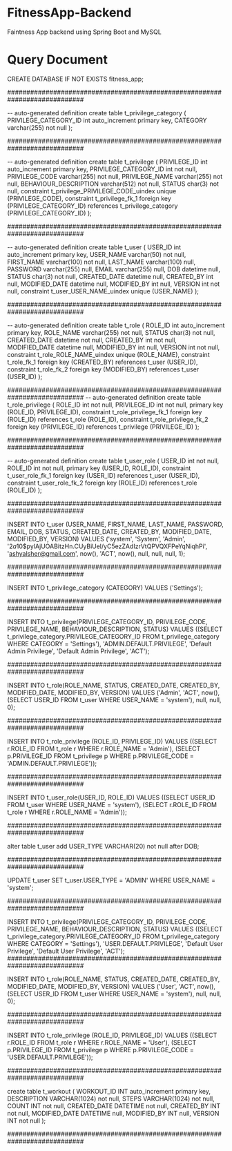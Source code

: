 # FitnessApp-Backend
Faintness App backend using Spring Boot and MySQL

# Query Document
CREATE DATABASE IF NOT EXISTS fitness_app;

############################################################################

-- auto-generated definition
create table t_privilege_category
(
   PRIVILEGE_CATEGORY_ID int auto_increment
       primary key,
   CATEGORY              varchar(255) not null
);

############################################################################

-- auto-generated definition
create table t_privilege
(
   PRIVILEGE_ID          int auto_increment
       primary key,
   PRIVILEGE_CATEGORY_ID int          not null,
   PRIVILEGE_CODE        varchar(255) not null,
   PRIVILEGE_NAME        varchar(255) not null,
   BEHAVIOUR_DESCRIPTION varchar(512) not null,
   STATUS                char(3)      not null,
   constraint t_privilege_PRIVILEGE_CODE_uindex
       unique (PRIVILEGE_CODE),
   constraint t_privilege_fk_1
       foreign key (PRIVILEGE_CATEGORY_ID) references t_privilege_category (PRIVILEGE_CATEGORY_ID)
);

############################################################################

-- auto-generated definition
create table t_user
(
   USER_ID       int auto_increment
       primary key,
   USER_NAME     varchar(50)  not null,
   FIRST_NAME    varchar(100) not null,
   LAST_NAME     varchar(100) null,
   PASSWORD      varchar(255) null,
   EMAIL         varchar(255) null,
   DOB           datetime     null,
   STATUS        char(3)      not null,
   CREATED_DATE  datetime     null,
   CREATED_BY    int          null,
   MODIFIED_DATE datetime     null,
   MODIFIED_BY   int          null,
   VERSION       int          not null,
   constraint t_user_USER_NAME_uindex
       unique (USER_NAME)
);

############################################################################

-- auto-generated definition
create table t_role
(
   ROLE_ID       int auto_increment
       primary key,
   ROLE_NAME     varchar(255) not null,
   STATUS        char(3)      not null,
   CREATED_DATE  datetime     not null,
   CREATED_BY    int          not null,
   MODIFIED_DATE datetime     null,
   MODIFIED_BY   int          null,
   VERSION       int          not null,
   constraint t_role_ROLE_NAME_uindex
       unique (ROLE_NAME),
   constraint t_role_fk_1
       foreign key (CREATED_BY) references t_user (USER_ID),
   constraint t_role_fk_2
       foreign key (MODIFIED_BY) references t_user (USER_ID)
);

############################################################################
-- auto-generated definition
create table t_role_privilege
(
   ROLE_ID      int not null,
   PRIVILEGE_ID int not null,
   primary key (ROLE_ID, PRIVILEGE_ID),
   constraint t_role_privilege_fk_1
       foreign key (ROLE_ID) references t_role (ROLE_ID),
   constraint t_role_privilege_fk_2
       foreign key (PRIVILEGE_ID) references t_privilege (PRIVILEGE_ID)
);

############################################################################

-- auto-generated definition
create table t_user_role
(
   USER_ID int not null,
   ROLE_ID int not null,
   primary key (USER_ID, ROLE_ID),
   constraint t_user_role_fk_1
       foreign key (USER_ID) references t_user (USER_ID),
   constraint t_user_role_fk_2
       foreign key (ROLE_ID) references t_role (ROLE_ID)
);

############################################################################

INSERT INTO t_user (USER_NAME, FIRST_NAME, LAST_NAME, PASSWORD, EMAIL, DOB, STATUS, CREATED_DATE, CREATED_BY,
                   MODIFIED_DATE, MODIFIED_BY, VERSION)
VALUES ('system', 'System', 'Admin', '$2a$10$pyIAjUOABitzHn.CUyBiUel/yC5ezZAdIzrVtQPVQXFPeYqNiqhPi',
       'ashyalsher@gmail.com', now(), 'ACT', now(), null, null, null, 1);

############################################################################

INSERT INTO t_privilege_category (CATEGORY)
VALUES ('Settings');

############################################################################



INSERT INTO t_privilege(PRIVILEGE_CATEGORY_ID,
                       PRIVILEGE_CODE,
                       PRIVILEGE_NAME,
                       BEHAVIOUR_DESCRIPTION,
                       STATUS)
VALUES ((SELECT t_privilege_category.PRIVILEGE_CATEGORY_ID FROM t_privilege_category WHERE CATEGORY = 'Settings'),
       'ADMIN.DEFAULT.PRIVILEGE',
       'Default Admin Privilege',
       'Default Admin Privilege',
       'ACT');

############################################################################

INSERT INTO t_role(ROLE_NAME, STATUS, CREATED_DATE, CREATED_BY, MODIFIED_DATE, MODIFIED_BY, VERSION)
VALUES ('Admin', 'ACT', now(), (SELECT USER_ID FROM t_user WHERE USER_NAME = 'system'), null, null, 0);

############################################################################

INSERT INTO t_role_privilege (ROLE_ID, PRIVILEGE_ID)
VALUES ((SELECT r.ROLE_ID FROM t_role r WHERE r.ROLE_NAME = 'Admin'),
       (SELECT p.PRIVILEGE_ID FROM t_privilege p WHERE p.PRIVILEGE_CODE = 'ADMIN.DEFAULT.PRIVILEGE'));

############################################################################

INSERT INTO t_user_role(USER_ID, ROLE_ID)
VALUES ((SELECT USER_ID FROM t_user WHERE USER_NAME = 'system'),
       (SELECT r.ROLE_ID FROM t_role r WHERE r.ROLE_NAME = 'Admin'));

############################################################################

alter table t_user
   add USER_TYPE VARCHAR(20) not null after DOB;

############################################################################

UPDATE t_user
SET t_user.USER_TYPE = 'ADMIN'
WHERE USER_NAME = 'system';

############################################################################

INSERT INTO t_privilege(PRIVILEGE_CATEGORY_ID,
                      PRIVILEGE_CODE,
                      PRIVILEGE_NAME,
                      BEHAVIOUR_DESCRIPTION,
                      STATUS)
VALUES ((SELECT t_privilege_category.PRIVILEGE_CATEGORY_ID FROM t_privilege_category WHERE CATEGORY = 'Settings'),
      'USER.DEFAULT.PRIVILEGE',
      'Default User Privilege',
      'Default User Privilege',
      'ACT');
############################################################################

INSERT INTO t_role(ROLE_NAME, STATUS, CREATED_DATE, CREATED_BY, MODIFIED_DATE, MODIFIED_BY, VERSION)
VALUES ('User', 'ACT', now(), (SELECT USER_ID FROM t_user WHERE USER_NAME = 'system'), null, null, 0);

############################################################################

INSERT INTO t_role_privilege (ROLE_ID, PRIVILEGE_ID)
VALUES ((SELECT r.ROLE_ID FROM t_role r WHERE r.ROLE_NAME = 'User'),
      (SELECT p.PRIVILEGE_ID FROM t_privilege p WHERE p.PRIVILEGE_CODE = 'USER.DEFAULT.PRIVILEGE'));

############################################################################

create table t_workout
(
   WORKOUT_ID    INT auto_increment
       primary key,
   DESCRIPTION   VARCHAR(1024) not null,
   STEPS         VARCHAR(1024) not null,
   COUNT         INT           not null,
   CREATED_DATE  DATETIME      not null,
   CREATED_BY    INT           not null,
   MODIFIED_DATE DATETIME      null,
   MODIFIED_BY   INT           null,
   VERSION       INT           not null
);

############################################################################

